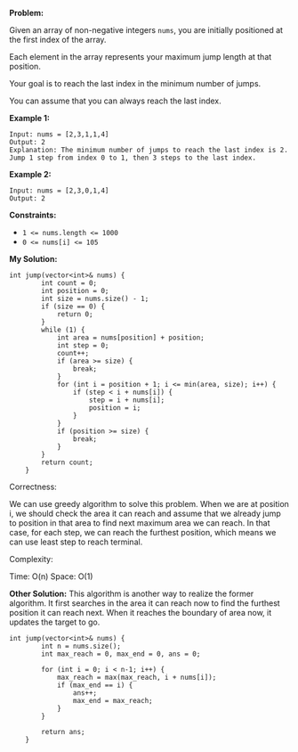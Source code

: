 **Problem:**

Given an array of non-negative integers `nums`, you are initially positioned at the first index of the array.

Each element in the array represents your maximum jump length at that position.

Your goal is to reach the last index in the minimum number of jumps.

You can assume that you can always reach the last index.

 

**Example 1:**

```
Input: nums = [2,3,1,1,4]
Output: 2
Explanation: The minimum number of jumps to reach the last index is 2. Jump 1 step from index 0 to 1, then 3 steps to the last index.
```

**Example 2:**

```
Input: nums = [2,3,0,1,4]
Output: 2
```

 

**Constraints:**

- `1 <= nums.length <= 1000`
- `0 <= nums[i] <= 105`

**My Solution:**
```
int jump(vector<int>& nums) {
        int count = 0;
        int position = 0;
        int size = nums.size() - 1;
        if (size == 0) {
            return 0;
        }
        while (1) {
            int area = nums[position] + position;
            int step = 0;
            count++;
            if (area >= size) {
                break;
            }
            for (int i = position + 1; i <= min(area, size); i++) {
                if (step < i + nums[i]) {
                    step = i + nums[i];
                    position = i;
                }
            }
            if (position >= size) {
                break;
            }
        }
        return count;
    }
```
Correctness:

We can use greedy algorithm to solve this problem. When we are at position i, we should check the area it can reach and assume that we already jump to position in that area to find next maximum area we can reach. In that case, for each step, we can reach the furthest position, which means we can use least step to reach terminal.

Complexity:

Time: O(n)
Space: O(1)

**Other Solution:**
This algorithm is another way to realize the former algorithm. It first searches in the area it can reach now to find the furthest position it can reach next. When it reaches the boundary of area now, it updates the target to go.
```
int jump(vector<int>& nums) {
        int n = nums.size();
        int max_reach = 0, max_end = 0, ans = 0;
        
        for (int i = 0; i < n-1; i++) {
            max_reach = max(max_reach, i + nums[i]);
            if (max_end == i) {
                ans++;
                max_end = max_reach;
            }
        }
        
        return ans;
    }
```